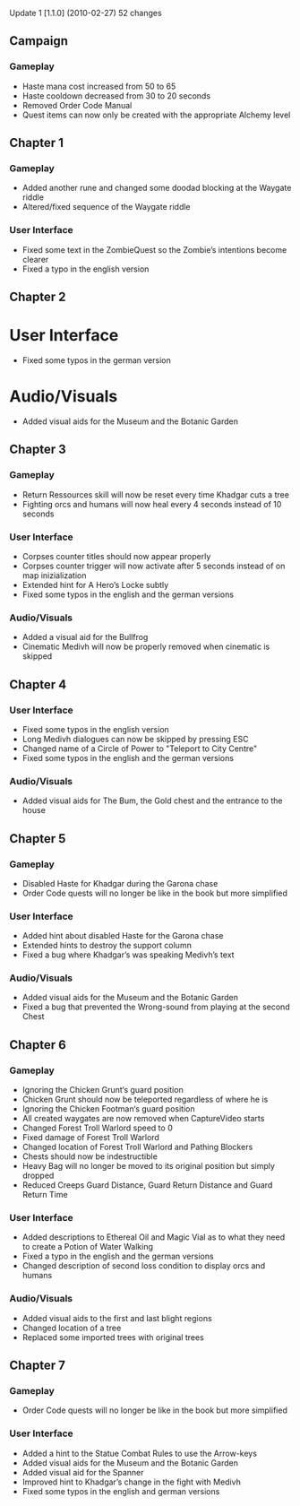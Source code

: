Update 1 [1.1.0] (2010-02-27)
52 changes

## Campaign
### Gameplay
- Haste mana cost increased from 50 to 65
- Haste cooldown decreased from 30 to 20 seconds
- Removed Order Code Manual
- Quest items can now only be created with the appropriate Alchemy level

## Chapter 1
### Gameplay
- Added another rune and changed some doodad blocking at the Waygate riddle
- Altered/fixed sequence of the Waygate riddle

### User Interface
- Fixed some text in the ZombieQuest so the Zombie’s intentions become clearer
- Fixed a typo in the english version

## Chapter 2
# User Interface
- Fixed some typos in the german version

# Audio/Visuals
- Added visual aids for the Museum and the Botanic Garden

## Chapter 3
### Gameplay
- Return Ressources skill will now be reset every time Khadgar cuts a tree
- Fighting orcs and humans will now heal every 4 seconds instead of 10 seconds

### User Interface
- Corpses counter titles should now appear properly
- Corpses counter trigger will now activate after 5 seconds instead of on map inizialization
- Extended hint for A Hero’s Locke subtly
- Fixed some typos in the english and the german versions

### Audio/Visuals
- Added a visual aid for the Bullfrog
- Cinematic Medivh will now be properly removed when cinematic is skipped

## Chapter 4
### User Interface
- Fixed some typos in the english version
- Long Medivh dialogues can now be skipped by pressing ESC
- Changed name of a Circle of Power to "Teleport to City Centre"
- Fixed some typos in the english and the german versions

### Audio/Visuals
- Added visual aids for The Bum, the Gold chest and the entrance to the house

## Chapter 5
### Gameplay
- Disabled Haste for Khadgar during the Garona chase
- Order Code quests will no longer be like in the book but more simplified

### User Interface
- Added hint about disabled Haste for the Garona chase
- Extended hints to destroy the support column
- Fixed a bug where Khadgar’s was speaking Medivh’s text

### Audio/Visuals
- Added visual aids for the Museum and the Botanic Garden
- Fixed a bug that prevented the Wrong-sound from playing at the second Chest

## Chapter 6
### Gameplay
- Ignoring the Chicken Grunt‘s guard position
- Chicken Grunt should now be teleported regardless of where he is
- Ignoring the Chicken Footman‘s guard position
- All created waygates are now removed when CaptureVideo starts
- Changed Forest Troll Warlord speed to 0
- Fixed damage of Forest Troll Warlord
- Changed location of Forest Troll Warlord and Pathing Blockers
- Chests should now be indestructible
- Heavy Bag will no longer be moved to its original position but simply dropped
- Reduced Creeps Guard Distance, Guard Return Distance and Guard Return Time

### User Interface
- Added descriptions to Ethereal Oil and Magic Vial as to what they need to create a Potion of Water Walking
- Fixed a typo in the english and the german versions
- Changed description of second loss condition to display orcs and humans

### Audio/Visuals
- Added visual aids to the first and last blight regions
- Changed location of a tree
- Replaced some imported trees with original trees

## Chapter 7
### Gameplay
- Order Code quests will no longer be like in the book but more simplified

### User Interface
- Added a hint to the Statue Combat Rules to use the Arrow-keys
- Added visual aids for the Museum and the Botanic Garden
- Added visual aid for the Spanner
- Improved hint to Khadgar’s change in the fight with Medivh
- Fixed some typos in the english and german versions
